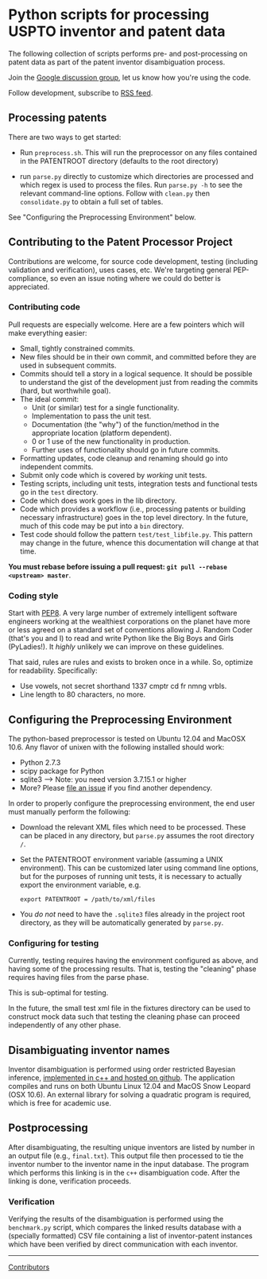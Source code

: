 # Python scripts for processing USPTO inventor and patent data

The following collection of scripts performs pre- and
post-processing on patent data as part of the patent
inventor disambiguation process.


Join the [Google discussion
group](https://groups.google.com/forum/?fromgroups=#!forum/disambiguation),
let us know how you're using the code.

Follow development, subscribe to
[RSS
feed](https://github.com/funginstitute/patentprocessor/commits/master.atom).

## Processing patents

There are two ways to get started:

* Run `preprocess.sh`. This will run the preprocessor on any files
  contained in the PATENTROOT directory (defaults to the root directory)

* run `parse.py` directly to customize which directories are processed and
  which regex is used to process the files. Run `parse.py -h` to see the
  relevant command-line options. Follow with `clean.py` then
`consolidate.py` to obtain a full set of tables.


See "Configuring the Preprocessing Environment" below.


## Contributing to the Patent Processor Project

Contributions are welcome, for source code development, testing
(including validation and verification), uses cases, etc. We're
targeting general PEP-compliance, so even an issue noting where we could
do better is appreciated.

### Contributing code

Pull requests are especially welcome. Here are a few pointers which will make everything easier:

* Small, tightly constrained commits.
* New files should be in their own commit, and committed before they are used in subsequent commits.
* Commits should tell a story in a logical sequence. It should be possible to understand the gist
  of the development just from reading the commits (hard, but worthwhile goal).
* The ideal commit:
    * Unit (or similar) test for a single functionality.
    * Implementation to pass the unit test.
    * Documentation (the "why") of the function/method in the appropriate location (platform dependent).
    * 0 or 1 use of the new functionality in production.
    * Further uses of functionality should go in future commits.
* Formatting updates, code cleanup and renaming should go into independent commits.
* Submit only code which is covered by *working* unit tests.
* Testing scripts, including unit tests, integration tests and functional tests go in the `test` directory.
* Code which does work goes in the lib directory.
* Code which provides a workflow (i.e., processing patents or building necessary
  infrastructure) goes in the top level directory. In the future, much of this code may
  be put into a `bin` directory.
* Test code should follow the pattern `test/test_libfile.py`. This pattern may change in
  the future, whence this documentation will change at that time.

**You must rebase before issuing a pull request: `git pull --rebase <upstream> master`**.

### Coding style

Start with [PEP8](http://www.python.org/dev/peps/pep-0008/). A very
large number of extremely intelligent software engineers working at the
wealthiest corporations on the planet have more or less agreed on a
standard set of conventions allowing J. Random Coder (that's you and I)
to read and write Python like the Big Boys and Girls (PyLadies!).
It *highly* unlikely we can improve on these guidelines.

That said, rules are rules and exists to broken once in a while.
So, optimize for readability.  Specifically:

* Use vowels, not secret shorthand 1337 cmptr cd fr nmng vrbls.
* Line length to 80 characters, no more.


## Configuring the Preprocessing Environment

The python-based preprocessor is tested on Ubuntu 12.04 and MacOSX 10.6.
Any flavor of unixen with the following installed should work:

* Python 2.7.3
* scipy package for Python
* sqlite3 --> Note: you need version 3.7.15.1 or higher 
* More? Please [file an
  issue](https://github.com/funginstitute/patentprocessor/issues) if you find another dependency.

In order to properly configure the preprocessing environment, the end user must
manually perform the following:

* Download the relevant XML files which need to be processed. These can be
  placed in any directory, but `parse.py` assumes the root directory `/`.

* Set the PATENTROOT environment variable (assuming a UNIX environment). This
  can be customized later using command line options, but for the purposes of
  running unit tests, it is necessary to actually export the environment
  variable, e.g.

  `export PATENTROOT = /path/to/xml/files`

* You *do not* need to have the `.sqlite3` files already in the project root 
  directory, as they will be automatically generated by `parse.py`.

### Configuring for testing

Currently, testing requires having the environment configured as above,
and having some of the processing results. That is, testing the
"cleaning" phase requires having files from the parse phase.

This is sub-optimal for testing.

In the future, the small test xml file in the fixtures directory can be
used to construct mock data such that testing the cleaning phase can
proceed independently of any other phase.


## Disambiguating inventor names

Inventor disambiguation is performed using order restricted Bayesian
inference, [implemented in c++ and hosted on
github](https://github.com/funginstitute/disambiguator).
The application compiles and runs on both Ubuntu Linux 12.04 and
MacOS Snow Leopard (OSX 10.6). An external library for solving a
quadratic program is required, which is free for academic use.



## Postprocessing

After disambiguating, the resulting unique inventors are listed by number in an output file
(e.g., `final.txt`). This output file then processed to tie the inventor number to the
inventor name in the input database. The program which performs this linking is in the
`c++` disambiguation code. After the linking is done, verification proceeds.

### Verification

Verifying the results of the disambiguation is performed using the `benchmark.py` script,
which compares the linked results database with a (specially formatted) CSV file containing
a list of inventor-patent instances which have been verified by direct communication with
each inventor.

----

[Contributors](https://github.com/doolin/patentprocessor/graphs/contributors)



